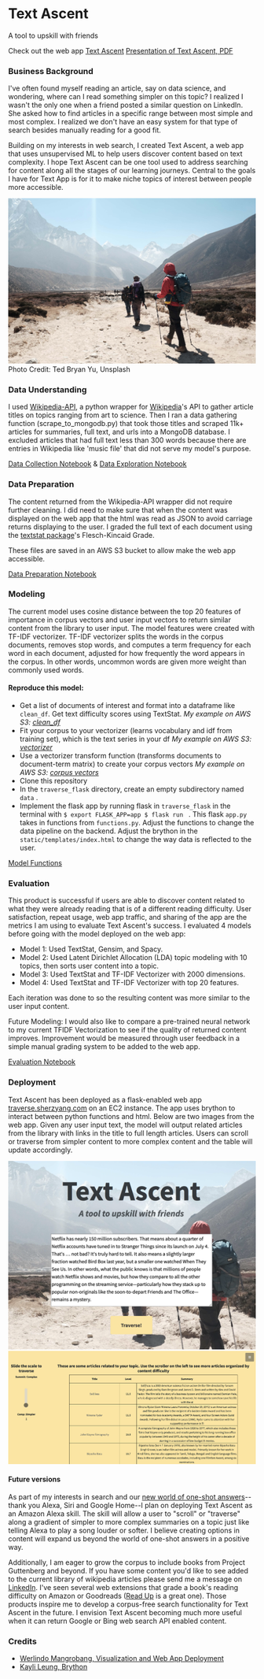 # Text Ascent
A tool to upskill with friends

Check out the web app [Text Ascent](traverse.sherzyang.com)
[Presentation of Text Ascent, PDF](text_ascent_presentation.pdf)

### Business Background
<p> I've often found myself reading an article, say on data science, and wondering, where can I read something simpler on this topic? I realized I wasn't the only one when a friend posted a similar question on LinkedIn. She asked how to find articles in a specific range between most simple and most complex. I realized we don't have an easy system for that type of search besides manually reading for a good fit.
</p>
<p>
Building on my interests in web search, I created Text Ascent, a web app that uses unsupervised ML to help users discover content based on text complexity. I hope Text Ascent can be one tool used to address searching for content along all the stages of our learning journeys. Central to the goals I have for Text App is for it to make niche topics of interest between people more accessible.
</p>

![traverse image](traverse_flask/static/img/ted-bryan-yu-5mezpWin6T8-unsplash.jpg)
Photo Credit: Ted Bryan Yu, Unsplash

### Data Understanding
I used [Wikipedia-API](https://pypi.org/project/Wikipedia-API/), a python wrapper for [Wikipedia](https://www.wikipedia.org/)'s API to gather article titles on topics ranging from art to science. Then I ran a data gathering function (scrape_to_mongodb.py) that took those titles and scraped 11k+ articles for summaries, full text, and urls into a MongoDB database. I excluded articles that had full text less than 300 words because there are entries in Wikipedia like 'music file' that did not serve my model's purpose.

[Data Collection Notebook](collect_data.ipynb) & [Data Exploration Notebook](data_exploration.ipynb)

### Data Preparation
The content returned from the Wikipedia-API wrapper did not require further cleaning. I did need to make sure that when the content was displayed on the web app that the html was read as JSON to avoid carriage returns displaying to the user. I graded the full text of each document using the [textstat package](https://pypi.org/project/textstat/)'s Flesch-Kincaid Grade. 

These files are saved in an AWS S3 bucket to allow make the web app accessible.   

[Data Preparation Notebook](data_preparation.ipynb)

### Modeling
The current model uses cosine distance between the top 20 features of importance in corpus vectors and user input vectors to return similar content from the library to user input. The model features were created with TF-IDF vectorizer. TF-IDF vectorizer  splits the words in the corpus documents, removes stop words, and computes a term frequency for each word in each document, adjusted for how frequently the word appears in the corpus. In other words, uncommon words are given more weight than commonly used words.  

#### Reproduce this model: 
* Get a list of documents of interest and format into a dataframe like ```clean_df```. Get text difficulty scores using TextStat.
*My example on AWS S3: [clean_df](https://text-ascent.s3-us-west-2.amazonaws.com/clean_df.pkl)*
* Fit your corpus to your vectorizer (learns vocabulary and idf from training set), which is the text series in your df 
*My example on AWS S3: [vectorizer](https://text-ascent.s3-us-west-2.amazonaws.com/vectorizer.pkl)*
* Use a vectorizer transform function (transforms documents to document-term matrix) to create your corpus vectors
*My example on AWS S3: [corpus vectors](https://text-ascent.s3-us-west-2.amazonaws.com/corpus_vectors.pkl)*
* Clone this repository 
* In the ```traverse_flask``` directory, create an empty subdirectory named ```data``` .  
* Implement the flask app by running flask in ```traverse_flask``` in the terminal with ```$ export FLASK_APP=app $ flask run ``` . This flask ```app.py``` takes in functions from ```functions.py```. Adjust the functions to change the data pipeline on the backend. Adjust the brython in the ```static/templates/index.html``` to change the way data is reflected to the user. 

[Model Functions](traverse_flask/functions.py)

### Evaluation
This product is successful if users are able to discover content related to what they were already reading that is of a different reading difficulty. User satisfaction, repeat usage, web app traffic, and sharing of the app are the metrics I am using to evaluate Text Ascent's success. I evaluated 4 models before going with the model deployed on the web app: 

* Model 1: Used TextStat, Gensim, and Spacy. 
* Model 2: Used Latent Dirichlet Allocation (LDA) topic modeling with 10 topics, then sorts user content into a topic. 
* Model 3: Used TextStat and TF-IDF Vectorizer with 2000 dimensions. 
* Model 4: Used TextStat and TF-IDF Vectorizer with top 20 features.

Each iteration was done to so the resulting content was more similar to the user input content.

Future Modeling: I would also like to compare a pre-trained neural network to my current TFIDF Vectorization to see if the quality of returned content improves. Improvement would be measured through user feedback in a simple manual grading system to be added to the web app.

[Evaluation Notebook](evaluation_notebook.ipynb)

### Deployment 
Text Ascent has been deployed as a flask-enabled web app [traverse.sherzyang.com](https://traverse.sherzyang.com) on an EC2 instance. The app uses brython to interact between python functions and html. Below are two images from the web app. Given any user input text, the model will output related articles from the library with links in the title to full length articles. Users can scroll or traverse from simpler content to more complex content and the table will update accordingly.

![web_app_demo1 image](web_app_demo1.png)
![web_app_demo2 image](web_app_demo2.png)

#### Future versions
As part of my interests in search and our [new world of one-shot answers](https://www.wired.com/story/amazon-alexa-search-for-the-one-perfect-answer/)--thank you Alexa, Siri and Google Home--I plan on deploying Text Ascent as an Amazon Alexa skill. The skill will allow a user to "scroll" or "traverse" along a gradient of simpler to more complex summaries on a topic just like telling Alexa to play a song louder or softer. I believe creating options in content will expand us beyond the world of one-shot answers in a positive way. 

Additionally, I am eager to grow the corpus to include books from Project Guttenberg and beyond. If you have some content you'd like to see added to the current library of wikipedia articles please send me a message on [LinkedIn](www.linkedin.com/in/sherzyang). I've seen several web extensions that grade a book's reading difficulty on Amazon or Goodreads ([Read Up](http://www.arialvetica.com/readup/) is a great one). Those products inspire me to develop a corpus-free search functionality for Text Ascent in the future. I envision Text Ascent becoming much more useful when it can return Google or Bing web search API enabled content.   

### Credits
* [Werlindo Mangrobang, Visualization and Web App Deployment](https://towardsdatascience.com/plotly-express-yourself-98366e35ad0f) 
* [Kayli Leung, Brython](https://github.com/kayschulz/travel_destination_recommendation/blob/master/travel_destination_recommendation/recommend.py)
